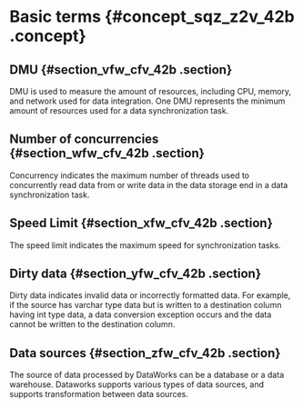 # Basic terms {#concept_sqz_z2v_42b .concept}

## DMU {#section_vfw_cfv_42b .section}

DMU is used to measure the amount of resources, including CPU, memory, and network used for data integration. One DMU represents the minimum amount of resources used for a data synchronization task.

## Number of concurrencies {#section_wfw_cfv_42b .section}

Concurrency indicates the maximum number of threads used to concurrently read data from or write data in the data storage end in a data synchronization task.

## Speed Limit {#section_xfw_cfv_42b .section}

The speed limit indicates the maximum speed for synchronization tasks.

## Dirty data {#section_yfw_cfv_42b .section}

Dirty data indicates invalid data or incorrectly formatted data. For example, if the source has varchar type data but is written to a destination column having int type data, a data conversion exception occurs and the data cannot be written to the destination column.

## Data sources {#section_zfw_cfv_42b .section}

The source of data processed by DataWorks can be a database or a data warehouse. Dataworks supports various types of data sources, and supports transformation between data sources.

